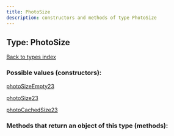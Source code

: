 ```yaml
---
title: PhotoSize
description: constructors and methods of type PhotoSize
---
```

## Type: PhotoSize  
[Back to types index](index.md)



### Possible values (constructors):

[photoSizeEmpty23](../constructors/photoSizeEmpty23.md)  

[photoSize23](../constructors/photoSize23.md)  

[photoCachedSize23](../constructors/photoCachedSize23.md)  



### Methods that return an object of this type (methods):



